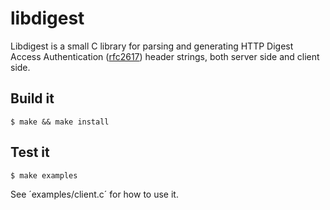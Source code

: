 libdigest
=========

Libdigest is a small C library for parsing and generating HTTP Digest Access Authentication ([rfc2617](https://www.ietf.org/rfc/rfc2617.txt)) header strings, both server side and client side.

Build it
--------

    $ make && make install

Test it
-------

    $ make examples

See ´examples/client.c´ for how to use it.
